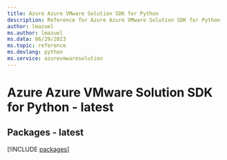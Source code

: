 ```yaml
---
title: Azure Azure VMware Solution SDK for Python
description: Reference for Azure Azure VMware Solution SDK for Python
author: lmazuel
ms.author: lmazuel
ms.data: 06/29/2023
ms.topic: reference
ms.devlang: python
ms.service: azurevmwaresolution
---
```

# Azure Azure VMware Solution SDK for Python - latest
## Packages - latest
[!INCLUDE [packages](azure-vmware-solution-index.md)]